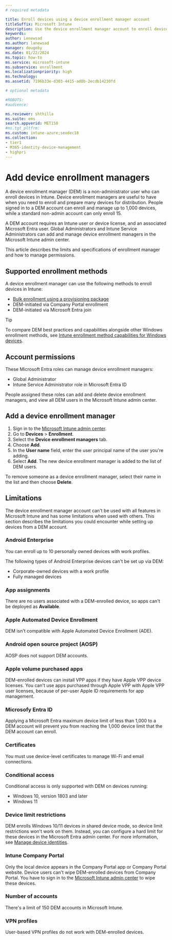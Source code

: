 ```yaml
---
# required metadata

title: Enroll devices using a device enrollment manager account
titleSuffix: Microsoft Intune
description: Use the device enrollment manager account to enroll devices in Intune.
keywords:
author: Lenewsad
ms.author: lanewsad
manager: dougeby
ms.date: 01/22/2024
ms.topic: how-to
ms.service: microsoft-intune
ms.subservice: enrollment
ms.localizationpriority: high
ms.technology:
ms.assetid: 7196b33e-d303-4415-ad0b-2ecdb14230fd

# optional metadata

#ROBOTS:
#audience:

ms.reviewer: shthilla
ms.suite: ems
search.appverid: MET150
#ms.tgt_pltfrm:
ms.custom: intune-azure;seodec18
ms.collection:
- tier1
- M365-identity-device-management
- highpri
---
```


# Add device enrollment managers  

A device enrollment manager (DEM) is a non-administrator user who can enroll devices in Intune. Device enrollment managers are useful to have when you need to enroll and prepare many devices for distribution. People signed in to a DEM account can enroll and manage up to 1,000 devices, while a standard non-admin account can only enroll 15.  

A DEM account requires an Intune user or device license, and an associated Microsoft Entra user. Global Administrators and Intune Service Administrators can add and manage device enrollment managers in the Microsoft Intune admin center. 

This article describes the limits and specifications of enrollment manager and how to manage permissions.  

## Supported enrollment methods 

A device enrollment manager can use the following methods to enroll devices in Intune:    

- [Bulk enrollment using a provisioning package](windows-bulk-enroll.md)
- DEM-initiated via Company Portal enrollment   
- DEM-initiated via Microsoft Entra join  

> [!TIP]
> To compare DEM best practices and capabilities alongside other Windows enrollment methods, see [Intune enrollment method capabilities for Windows devices](/mem/intune/fundamentals/deployment-guide-enrollment-windows).  


## Account permissions 

These Microsoft Entra roles can manage device enrollment managers: 

* Global Administrator 
* Intune Service Administrator role in Microsoft Entra ID      

People assigned these roles can add and delete device enrollment managers, and view all DEM users in the Microsoft Intune admin center.  

## Add a device enrollment manager

1. Sign in to the [Microsoft Intune admin center](https://go.microsoft.com/fwlink/?linkid=2109431).
2. Go to **Devices** > **Enrollment**.  
3. Select the **Device enrollment managers** tab.  
4. Choose **Add**.
3. In the **User name** field, enter the user principal name of the user you're adding.
6. Select **Add**. The new device enrollment manager is added to the list of DEM users. 

To remove someone as a device enrollment manager, select their name in the list and then choose **Delete**.  

## Limitations 

The device enrollment manager account can't be used with all features in Microsoft Intune and has some limitations when used with others. This section describes the limitations you could encounter while setting up devices from a DEM account.  

### Android Enterprise  
You can enroll up to 10 personally owned devices with work profiles. 

The following types of Android Enterprise devices can't be set up via DEM:    

  * Corporate-owned devices with a work profile
  * Fully managed devices  

### App assignments  
There are no users associated with a DEM-enrolled device, so apps can't be deployed as **Available**. 

### Apple Automated Device Enrollment  
DEM isn't compatible with Apple Automated Device Enrollment (ADE).

### Android open source project (AOSP)
AOSP does not support DEM accounts.


### Apple volume purchased apps  
DEM-enrolled devices can install VPP apps if they have Apple VPP device licenses. You can't use apps purchased through Apple VPP with Apple VPP user licenses, because of per-user Apple ID requirements for app management.  

<a name='azure-ad'></a>  

### Microsofy Entra ID  
Applying a Microsoft Entra maximum device limit of less than 1,000 to a DEM account will prevent you from reaching the 1,000 device limit that the DEM account can enroll.  

### Certificates  
You must use device-level certificates to manage Wi-Fi and email connections.  

### Conditional access  
Conditional access is only supported with DEM on devices running:  

* Windows 10, version 1803 and later  
* Windows 11     

### Device limit restrictions    
DEM enrolls Windows 10/11 devices in shared device mode, so device limit restrictions won't work on them. Instead, you can configure a hard limit for these devices in the Microsoft Entra admin center. For more information, see [Manage device identities](/azure/active-directory/devices/device-management-azure-portal#configure-device-settings).       

### Intune Company Portal  
Only the local device appears in the Company Portal app or Company Portal website. Device users can't wipe DEM-enrolled devices from Company Portal. You have to sign in to the [Microsoft Intune admin center](https://go.microsoft.com/fwlink/?linkid=2109431) to wipe these devices.  

### Number of accounts  
There's a limit of 150 DEM accounts in Microsoft Intune.  

### VPN profiles  
User-based VPN profiles do not work with DEM-enrolled devices.  
